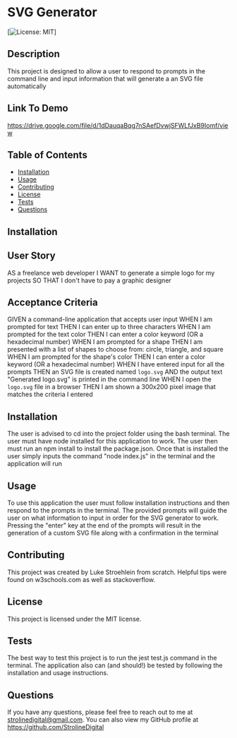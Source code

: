# SVG Generator
  [![License: MIT](https://img.shields.io/badge/License-MIT-yellow.svg)]
  ## Description
  This project is designed to allow a user to respond to prompts in the command line and input information that will generate a an SVG file automatically
  ## Link To Demo
  https://drive.google.com/file/d/1dDauqaBqg7nSAefDvwjSFWLfJxB9Iomf/view

  ## Table of Contents
  - [Installation](#installation)
  - [Usage](#usage)
  - [Contributing](#contributing)
  - [License](#license)
  - [Tests](#tests)
  - [Questions](#questions)
  ## Installation

  ## User Story
  AS a freelance web developer
I WANT to generate a simple logo for my projects
SO THAT I don't have to pay a graphic designer

  ## Acceptance Criteria
  GIVEN a command-line application that accepts user input
WHEN I am prompted for text
THEN I can enter up to three characters
WHEN I am prompted for the text color
THEN I can enter a color keyword (OR a hexadecimal number)
WHEN I am prompted for a shape
THEN I am presented with a list of shapes to choose from: circle, triangle, and square
WHEN I am prompted for the shape's color
THEN I can enter a color keyword (OR a hexadecimal number)
WHEN I have entered input for all the prompts
THEN an SVG file is created named `logo.svg`
AND the output text "Generated logo.svg" is printed in the command line
WHEN I open the `logo.svg` file in a browser
THEN I am shown a 300x200 pixel image that matches the criteria I entered

  ## Installation
  The user is advised to cd into the project folder using the bash terminal. The user must have node installed for this application to work. The user then must run an npm install to install the package.json. Once that is installed the user simply inputs the command "node index.js" in the terminal and the application will run
  ## Usage
  To use this application the user must follow installation instructions and then respond to the prompts in the terminal. The provided prompts will guide the user on what information to input in order for the SVG generator to work. Pressing the "enter" key at the end of the prompts will result in the generation of a custom SVG file along with a confirmation in the terminal
  ## Contributing
  This project was created by Luke Stroehlein from scratch. Helpful tips were found on w3schools.com as well as stackoverflow. 
  ## License
  This project is licensed under the MIT license.
  ## Tests
  The best way to test this project is to run the jest test.js command in the terminal. The application also can (and should!) be tested by following the installation and usage instructions.
  ## Questions
  If you have any questions, please feel free to reach out to me at strolinedigital@gmail.com. 
  You can also view my GitHub profile at https://github.com/StrolineDigital



